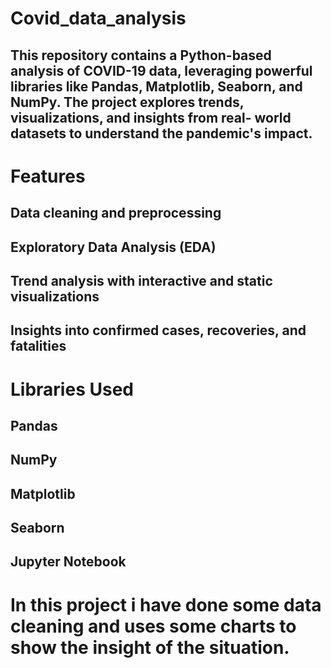 # Covid_data_analysis 


## This repository contains a Python-based analysis of COVID-19 data, leveraging powerful libraries like Pandas, Matplotlib, Seaborn, and NumPy. The project explores trends, visualizations, and insights from real- world datasets to understand the pandemic's impact.

# Features
## Data cleaning and preprocessing
## Exploratory Data Analysis (EDA)
## Trend analysis with interactive and static visualizations
## Insights into confirmed cases, recoveries, and fatalities

# Libraries Used
## Pandas
## NumPy
## Matplotlib
## Seaborn
## Jupyter Notebook


# In this project i have done some data cleaning and uses some charts to show the insight of the situation.



